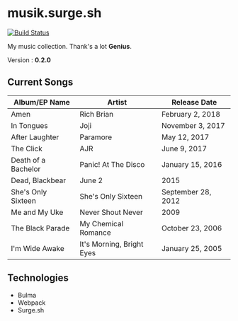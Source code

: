 # musik.surge.sh
[![Build Status](https://travis-ci.org/caxvis/musik.svg?branch=master)](https://travis-ci.org/caxvis/musik)

My music collection. Thank's a lot **Genius**.

Version : **0.2.0**

## Current Songs

Album/EP Name | Artist | Release Date
---|---|---
Amen|Rich Brian|February 2, 2018
In Tongues|Joji|November 3, 2017
After Laughter|Paramore|May 12, 2017
The Click|AJR|June 9, 2017
Death of a Bachelor|Panic! At The Disco|January 15, 2016
Dead, Blackbear|June 2|2015
She's Only Sixteen|She's Only Sixteen|September 28, 2012
Me and My Uke|Never Shout Never|2009
The Black Parade|My Chemical Romance|October 23, 2006
I'm Wide Awake|It's Morning, Bright Eyes|January 25, 2005

## Technologies

- Bulma
- Webpack
- Surge.sh
